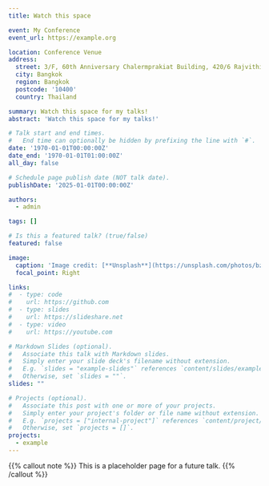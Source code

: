 ```yaml
---
title: Watch this space

event: My Conference
event_url: https://example.org

location: Conference Venue
address:
  street: 3/F, 60th Anniversary Chalermprakiat Building, 420/6 Rajvithi Road
  city: Bangkok
  region: Bangkok
  postcode: '10400'
  country: Thailand

summary: Watch this space for my talks!
abstract: 'Watch this space for my talks!'

# Talk start and end times.
#   End time can optionally be hidden by prefixing the line with `#`.
date: '1970-01-01T00:00:00Z'
date_end: '1970-01-01T01:00:00Z'
all_day: false

# Schedule page publish date (NOT talk date).
publishDate: '2025-01-01T00:00:00Z'

authors:
  - admin

tags: []

# Is this a featured talk? (true/false)
featured: false

image:
  caption: 'Image credit: [**Unsplash**](https://unsplash.com/photos/bzdhc5b3Bxs)'
  focal_point: Right

links:
#  - type: code
#    url: https://github.com
#  - type: slides
#    url: https://slideshare.net
#  - type: video
#    url: https://youtube.com

# Markdown Slides (optional).
#   Associate this talk with Markdown slides.
#   Simply enter your slide deck's filename without extension.
#   E.g. `slides = "example-slides"` references `content/slides/example-slides.md`.
#   Otherwise, set `slides = ""`.
slides: ""

# Projects (optional).
#   Associate this post with one or more of your projects.
#   Simply enter your project's folder or file name without extension.
#   E.g. `projects = ["internal-project"]` references `content/project/deep-learning/index.md`.
#   Otherwise, set `projects = []`.
projects:
  - example
---
```


{{% callout note %}}
This is a placeholder page for a future talk.
{{% /callout %}}
